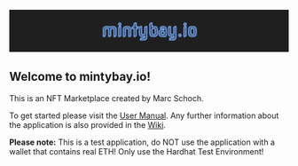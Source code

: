 
![mintybay readme logo](https://github.com/mschoc/mintybay/blob/main/docs/wiki-imgs/mintybay-readme-logo.PNG)

## Welcome to mintybay.io! 

This is an NFT Marketplace created by Marc Schoch.

To get started please visit the [User Manual](https://github.com/mschoc/mintybay/wiki/7.-User-manual). Any further information about the application is also provided in the [Wiki](https://github.com/mschoc/mintybay/wiki).

<b>Please note:</b> This is a test application, do NOT use the application with a wallet that contains real ETH! Only use the Hardhat Test Environment!






